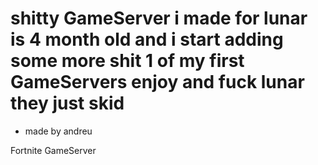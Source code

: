 # shitty GameServer i made for lunar is 4 month old and i start adding some more shit 1 of my first GameServers enjoy and fuck lunar they just skid



- made by andreu

Fortnite GameServer
